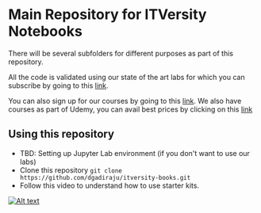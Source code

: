 # Main Repository for ITVersity Notebooks

There will be several subfolders for different purposes as part of this repository.

All the code is validated using our state of the art labs for which you can subscribe by going to this [link](https://labs.itversity.com/plans).

You can also sign up for our courses by going to this [link](https://kaizen.itversity.com/product-categories/). We also have courses as part of Udemy, you can avail best prices by clicking on this [link](http://discuss.itversity.com/t/udemy-coupons-big-data-courses/17934)

## Using this repository

* TBD: Setting up Jupyter Lab environment (if you don't want to use our labs)
* Clone this repository `git clone https://github.com/dgadiraju/itversity-books.git`
* Follow this video to understand how to use starter kits.

[![Alt text](https://i9.ytimg.com/vi/H49JBp6OIHY/mqdefault.jpg?time=1585787511954&sqp=CIjklPQF&rs=AOn4CLD08sz0izdcXTDC6fcSfGREx4OQHA)](https://youtu.be/H49JBp6OIHY)
